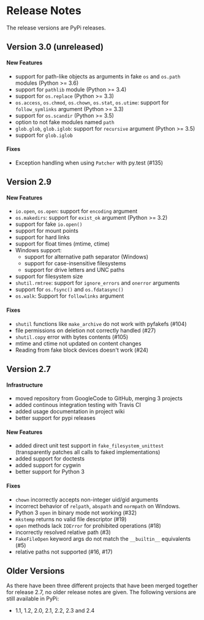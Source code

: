 # Release Notes 
The release versions are PyPi releases.

## Version 3.0 (unreleased)

#### New Features
 * support for path-like objects as arguments in fake `os`
   and `os.path` modules (Python >= 3.6)
 * support for `pathlib` module (Python >= 3.4)
 * support for `os.replace` (Python >= 3.3)
 * `os.access`, `os.chmod`, `os.chown`, `os.stat`, `os.utime`:
   support for `follow_symlinks` argument (Python >= 3.3)
 * support for `os.scandir` (Python >= 3.5)
 * option to not fake modules named `path`
 * `glob.glob`, `glob.iglob`: support for `recursive` argument (Python >= 3.5)
 * support for `glob.iglob`

#### Fixes
 * Exception handling when using `Patcher` with py.test (#135)

## Version 2.9

#### New Features
 * `io.open`, `os.open`: support for `encoding` argument
 * `os.makedirs`: support for `exist_ok` argument (Python >= 3.2)
 * support for fake `io.open()`
 * support for mount points
 * support for hard links
 * support for float times (mtime, ctime)
 * Windows support:
     * support for alternative path separator (Windows)
     * support for case-insensitive filesystems
     * support for drive letters and UNC paths
 * support for filesystem size
 * `shutil.rmtree`: support for `ignore_errors` and `onerror` arguments
 * support for `os.fsync()` and `os.fdatasync()`
 * `os.walk`: Support for `followlinks` argument
 
#### Fixes
 * `shutil` functions like `make_archive` do not work with pyfakefs (#104)
 * file permissions on deletion not correctly handled (#27)
 * `shutil.copy` error with bytes contents (#105)
 * mtime and ctime not updated on content changes
 * Reading from fake block devices doesn't work (#24)

## Version 2.7

#### Infrastructure
 * moved repository from GoogleCode to GitHub, merging 3 projects
 * added continous integration testing with Travis CI
 * added usage documentation in project wiki
 * better support for pypi releases
 
#### New Features
 * added direct unit test support in `fake_filesystem_unittest` 
   (transparently patches all calls to faked implementations)
 * added support for doctests
 * added support for cygwin
 * better support for Python 3

#### Fixes
 * `chown` incorrectly accepts non-integer uid/gid arguments
 * incorrect behavior of `relpath`, `abspath` and `normpath` on Windows.
 * Python 3 `open` in binary mode not working (#32)
 * `mkstemp` returns no valid file descriptor (#19)
 * `open` methods lack `IOError` for prohibited operations (#18)
 * incorrectly resolved relative path (#3)
 * `FakeFileOpen` keyword args do not match the `__builtin__` equivalents (#5)
 * relative paths not supported (#16, #17)

## Older Versions
As there have been three different projects that have been merged together 
for release 2.7, no older release notes are given.
The following versions are still available in PyPi:
 * 1.1, 1.2, 2.0, 2.1, 2.2, 2.3 and 2.4
